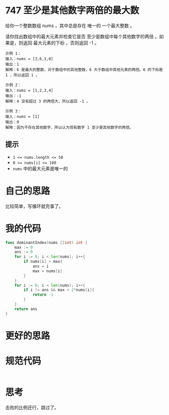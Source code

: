 # 747 至少是其他数字两倍的最大数

给你一个整数数组 nums ，其中总是存在 唯一的 一个最大整数 。

请你找出数组中的最大元素并检查它是否 至少是数组中每个其他数字的两倍 。如果是，则返回 最大元素的下标 ，否则返回 -1 。

```
示例 1：
输入：nums = [3,6,1,0]
输出：1
解释：6 是最大的整数，对于数组中的其他整数，6 大于数组中其他元素的两倍。6 的下标是 1 ，所以返回 1 。

示例 2：
输入：nums = [1,2,3,4]
输出：-1
解释：4 没有超过 3 的两倍大，所以返回 -1 。

示例 3：
输入：nums = [1]
输出：0
解释：因为不存在其他数字，所以认为现有数字 1 至少是其他数字的两倍。
```

## 提示

- `1 <= nums.length <= 50`
- `0 <= nums[i] <= 100`
- `nums` 中的最大元素是唯一的

# 自己的思路

比较简单，写循环就完事了。

# 我的代码

```go
func dominantIndex(nums []int) int {
    max := 0
    ans := 0
    for i := 0; i < len(nums); i++{
        if nums[i] > max{
            ans = i
            max = nums[i]
        }
    }
    for i := 0; i < len(nums); i++{
        if i != ans && max < 2*nums[i]{
            return -1
        }
    }
    return ans
}
```

# 更好的思路



# 规范代码

```go

```

# 思考

击败的比例还行，跳过了。

